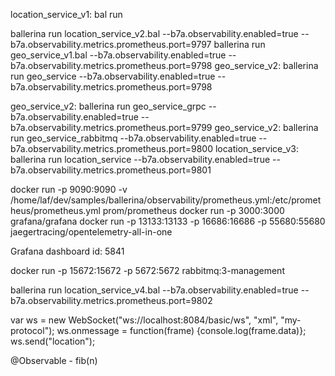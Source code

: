 location_service_v1: bal run

ballerina run location_service_v2.bal --b7a.observability.enabled=true --b7a.observability.metrics.prometheus.port=9797
ballerina run geo_service_v1.bal --b7a.observability.enabled=true --b7a.observability.metrics.prometheus.port=9798
geo_service_v2: ballerina run geo_service --b7a.observability.enabled=true --b7a.observability.metrics.prometheus.port=9798

geo_service_v2: ballerina run geo_service_grpc --b7a.observability.enabled=true --b7a.observability.metrics.prometheus.port=9799
geo_service_v2: ballerina run geo_service_rabbitmq --b7a.observability.enabled=true --b7a.observability.metrics.prometheus.port=9800
location_service_v3: ballerina run location_service --b7a.observability.enabled=true --b7a.observability.metrics.prometheus.port=9801

docker run -p 9090:9090 -v /home/laf/dev/samples/ballerina/observability/prometheus.yml:/etc/prometheus/prometheus.yml prom/prometheus
docker run -p 3000:3000 grafana/grafana
docker run -p 13133:13133 -p 16686:16686 -p 55680:55680 jaegertracing/opentelemetry-all-in-one

Grafana dashboard id: 5841

docker run -p 15672:15672 -p 5672:5672 rabbitmq:3-management

ballerina run location_service_v4.bal --b7a.observability.enabled=true --b7a.observability.metrics.prometheus.port=9802

var ws = new WebSocket("ws://localhost:8084/basic/ws", "xml", "my-protocol");
ws.onmessage = function(frame) {console.log(frame.data)};
ws.send("location");

@Observable - fib(n)
